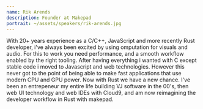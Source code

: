 ```yaml
---
name: Rik Arends
description: Founder at Makepad
portrait: ~/assets/speakers/rik-arends.jpg
---
```


With 20+ years experience as a C/C++, JavaScript and more recently Rust developer, i've always been excited by using omputation for visuals and audio. For this to work you need performance, and a smooth workflow enabled by the right tooling. After having everything i wanted with C except stable code i moved to Javascript and web technologies. However this never got to the point of being able to make fast applications that use modern CPU and GPU power. Now with Rust we have a new chance. I've been an entrepeneur my entire life building VJ software in the 00's, then web UI technology and web IDEs with Cloud9, and am now reimagining the developer workflow in Rust with makepad.
